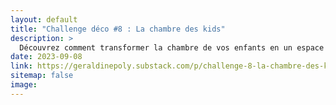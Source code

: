 ```yaml
---
layout: default
title: "Challenge déco #8 : La chambre des kids"
description: >
  Découvrez comment transformer la chambre de vos enfants en un espace serein et inspirant, où chaque couleur et chaque objet favorise leur créativité et leur bien-être. Apprenez à créer des univers distincts pour vos enfants, tout en maintenant un environnement harmonieux et apaisant.
date: 2023-09-08
link: https://geraldinepoly.substack.com/p/challenge-8-la-chambre-des-kids
sitemap: false
image:
---
```

